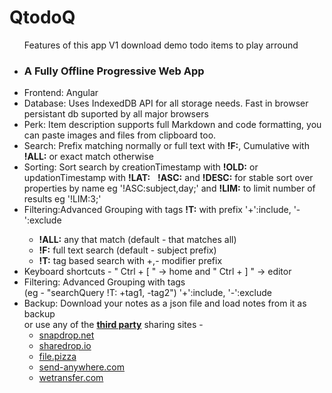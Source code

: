 # QtodoQ

<div class="h-full scroll-auto overflow-scroll justify-center">
    <div class="w-full flex flex-col justify-center">
        <div class="mb-8">
            <span class="block text-center text-4xl font-semibold text-emerald-600">
                <ul class="text-lg text-left mt-6 p-6 rounded-4xl shadow-md w-fit mx-auto">
                    <div class="text-center text-xl font-semibold mb-4">Features of this app V1 <a routerLink="/demo" routerLinkActive="active" ariaCurrentWhenActive="page" title="demo">download demo todo items to play arround</a></div>
                    <li><h3 class="inline">A Fully Offline Progressive Web App</h3></li>
                    <li><span>Frontend:</span> Angular</li>
                    <li><span>Database:</span> Uses IndexedDB API for all storage needs. Fast in browser persistant db suported by all major browsers</li>
                    <li><span>Perk:</span> Item description supports full Markdown and code formatting, you can paste images and files from clipboard too.</li>
                    <li><span>Search:</span> Prefix matching normally or full text with <strong>!F:</strong>, Cumulative with <strong>!ALL:</strong> or exact match otherwise</li>
                    <li><span>Sorting:</span> Sort search by creationTimestamp with <strong>!OLD:</strong> or updationTimestamp with <strong>!LAT:</strong>
                        &nbsp;
                         <strong>!ASC:</strong> and <strong>!DESC:</strong> for stable sort over properties by name eg '!ASC:subject,day;' and <strong>!LIM:</strong> to limit number of results eg '!LIM:3;'</li>
                    <li><span>Filtering:</span>Advanced Grouping with tags <strong>!T:</strong> with prefix '+':include, '-':exclude</li>
                    <ul class="rounded-1xl shadow-md">
                            <li><strong>!ALL:</strong> any that match (default - that matches all)</li>
                            <li><strong>!F:</strong> full text search (default - subject prefix)</li>
                            <li><strong>!T:</strong> tag based search with +,- modifier prefix</li>
                    </ul>
                    <li><span>Keyboard shortcuts</span> - " Ctrl + [ " -> home and " Ctrl + ] "  -> editor</li>
                    <li><span>Filtering:</span> Advanced Grouping with tags<br> (eg - "searchQuery !T: +tag1, -tag2") '+':include, '-':exclude</li>
					<li><span>Backup:</span> Download your notes as a json file and load notes from it as backup
                    <br> or use any of the <b><u>third party</u></b> sharing sites - 
                    <ul>
                        <li><a href="https://snapdrop.net">snapdrop.net</a></li>
                        <li><a href="https://sharedrop.io">sharedrop.io</a></li>
                        <li><a href="https://file.pizza">file.pizza</a></li>
                        <li><a href="https://send-anywhere.com">send-anywhere.com</a></li>
                        <li><a href="https://wetransfer.com">wetransfer.com</a></li>
                    </ul>
                    </li>
                </ul>
            </span>
        </div>
    </div>
</div>    
